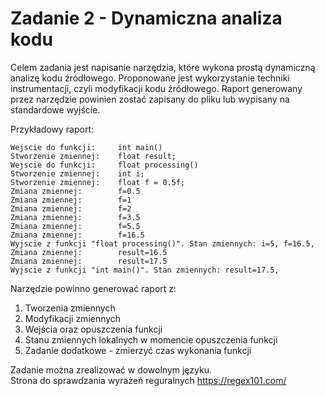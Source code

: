 # Zadanie 2 - Dynamiczna analiza kodu

Celem zadania jest napisanie narzędzia, które wykona prostą dynamiczną analizę kodu źródłowego.
Proponowane jest wykorzystanie techniki instrumentacji, czyli modyfikacji kodu źródłowego.
Raport generowany przez narzędzie powinien zostać zapisany do pliku lub wypisany na standardowe wyjście.

Przykładowy raport:

```console
Wejscie do funkcji:     int main()
Stworzenie zmiennej:    float result; 
Wejscie do funkcji:     float processing()
Stworzenie zmiennej:    int i;
Stworzenie zmiennej:    float f = 0.5f;
Zmiana zmiennej:        f=0.5
Zmiana zmiennej:        f=1
Zmiana zmiennej:        f=2
Zmiana zmiennej:        f=3.5
Zmiana zmiennej:        f=5.5
Zmiana zmiennej:        f=16.5
Wyjscie z funkcji "float processing()". Stan zmiennych: i=5, f=16.5,
Zmiana zmiennej:        result=16.5
Zmiana zmiennej:        result=17.5
Wyjscie z funkcji "int main()". Stan zmiennych: result=17.5,
```

Narzędzie powinno generować raport z:

1. Tworzenia zmiennych
2. Modyfikacji zmiennych
3. Wejścia oraz opuszczenia funkcji
4. Stanu zmiennych lokalnych w momencie opuszczenia funkcji
5. Zadanie dodatkowe - zmierzyć czas wykonania funkcji 

Zadanie można zrealizować w dowolnym języku. \
Strona do sprawdzania wyrażeń reguralnych https://regex101.com/